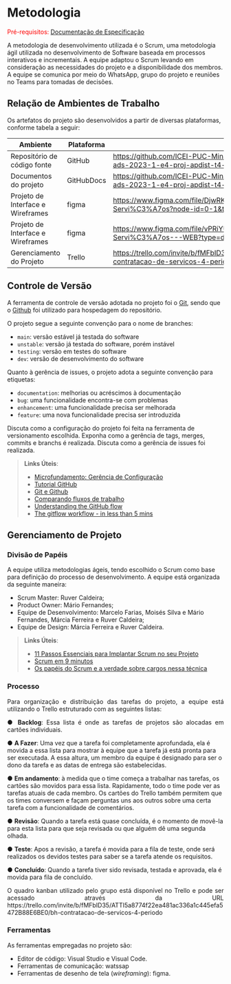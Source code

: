
# Metodologia

<span style="color:red">Pré-requisitos: <a href="2-Especificação do Projeto.md"> Documentação de Especificação</a></span>

A metodologia de desenvolvimento utilizada é o Scrum, uma metodologia ágil utilizada no desenvolvimento de Software baseada em processos interativos e incrementais. A equipe adaptou o Scrum levando em consideração as necessidades do projeto e a disponibilidade dos membros. A equipe se comunica por meio do WhatsApp, grupo do projeto e reuniões no Teams para tomadas de decisões.

## Relação de Ambientes de Trabalho

Os artefatos do projeto são desenvolvidos a partir de diversas plataformas, conforme tabela a seguir:


|Ambiente| Plataforma  |Link de Acesso |
|--------------------|------------------------------------|----------------------------------------|
|Repositório de código fonte |GitHub|https://github.com/ICEI-PUC-Minas-PMV-ADS/pmv-ads-2023-1-e4-proj-apdist-t4-pmv-ads-2023-1-e4-proj-apdist-t4-serv|
|Documentos do projeto |GitHubDocs|https://github.com/ICEI-PUC-Minas-PMV-ADS/pmv-ads-2023-1-e4-proj-apdist-t4-pmv-ads-2023-1-e4-proj-apdist-t4-serv|
|Projeto de Interface e Wireframes |figma|https://www.figma.com/file/DjwRKORYkt48l6M7zlk4Jc/Contrata%C3%A7%C3%A3o-Servi%C3%A7os?node-id=0-1&t=6wZljybC6DF3Rdhj-0|
|Projeto de Interface e Wireframes |figma|https://www.figma.com/file/vPRiYUwLoijBE9MzAW2c5T/Presta%C3%A7%C3%A3o-Servi%C3%A7os---WEB?type=design&node-id=0-1&t=ea15tYPunjVrDRbd-0
|Gerenciamento do Projeto |Trello|https://trello.com/invite/b/fMFbID35/ATTI5a8774f22ea481ac336a1c445efa5472B88E6BE0/bh-contratacao-de-servicos-4-periodo|

## Controle de Versão

A ferramenta de controle de versão adotada no projeto foi o
[Git](https://git-scm.com/), sendo que o [Github](https://github.com)
foi utilizado para hospedagem do repositório.

O projeto segue a seguinte convenção para o nome de branches:

- `main`: versão estável já testada do software
- `unstable`: versão já testada do software, porém instável
- `testing`: versão em testes do software
- `dev`: versão de desenvolvimento do software

Quanto à gerência de issues, o projeto adota a seguinte convenção para
etiquetas:

- `documentation`: melhorias ou acréscimos à documentação
- `bug`: uma funcionalidade encontra-se com problemas
- `enhancement`: uma funcionalidade precisa ser melhorada
- `feature`: uma nova funcionalidade precisa ser introduzida

Discuta como a configuração do projeto foi feita na ferramenta de versionamento escolhida. Exponha como a gerência de tags, merges, commits e branchs é realizada. Discuta como a gerência de issues foi realizada.

> **Links Úteis**:
> - [Microfundamento: Gerência de Configuração](https://pucminas.instructure.com/courses/87878/)
> - [Tutorial GitHub](https://guides.github.com/activities/hello-world/)
> - [Git e Github](https://www.youtube.com/playlist?list=PLHz_AreHm4dm7ZULPAmadvNhH6vk9oNZA)
>  - [Comparando fluxos de trabalho](https://www.atlassian.com/br/git/tutorials/comparing-workflows)
> - [Understanding the GitHub flow](https://guides.github.com/introduction/flow/)
> - [The gitflow workflow - in less than 5 mins](https://www.youtube.com/watch?v=1SXpE08hvGs)

## Gerenciamento de Projeto

### Divisão de Papéis

A equipe utiliza metodologias ágeis, tendo escolhido o Scrum como base para definição do processo de desenvolvimento. 
A equipe está organizada da seguinte maneira:
- Scrum Master: Ruver Caldeira;
- Product Owner: Mário Fernandes;
- Equipe de Desenvolvimento: Marcelo Farias, Moisés Silva e Mário Fernandes, Márcia Ferreira e Ruver Caldeira; 
- Equipe de Design: Márcia Ferreira e Ruver Caldeira.

> **Links Úteis**:
> - [11 Passos Essenciais para Implantar Scrum no seu Projeto](https://mindmaster.com.br/scrum-11-passos/)
> - [Scrum em 9 minutos](https://www.youtube.com/watch?v=XfvQWnRgxG0)
> - [Os papéis do Scrum e a verdade sobre cargos nessa técnica](https://www.atlassian.com/br/agile/scrum/roles)

### Processo

<p align="justify">Para organização e distribuição das tarefas do projeto, a equipe está utilizando o Trello estruturado com as seguintes listas:</p>

<p align="justify">
● <b>Backlog</b>: Essa lista é onde as tarefas de projetos são alocadas em cartões individuais. 

● <b>A Fazer</b>: Uma vez que a tarefa foi completamente aprofundada, ela é movida a essa lista para mostrar à equipe que a tarefa já está pronta para ser executada. A essa altura, um membro da equipe é designado para ser o dono da tarefa e as datas de entrega são estabelecidas.

● <b>Em andamento</b>: à medida que o time começa a trabalhar nas tarefas, os cartões são movidos para essa lista. Rapidamente, todo o time pode ver as tarefas atuais de cada membro. Os cartões do Trello também permitem que os times conversem e façam perguntas uns aos outros sobre uma certa tarefa com a funcionalidade de comentários. 

● <b>Revisão</b>:  Quando a tarefa está quase concluída, é o momento de movê-la para esta lista para que seja revisada ou que alguém dê uma segunda olhada. 

● <b>Teste</b>:  Apos a revisão, a tarefa é movida para a fila de teste, onde será realizados os devidos testes para saber se a tarefa atende os requisitos.

● <b>Concluído</b>: Quando a tarefa tiver sido revisada, testada e aprovada, ela é movida para fila de concluído.</p>


<p align="justify">O quadro kanban utilizado pelo grupo está disponível no Trello e pode ser acessado através da URL https://trello.com/invite/b/fMFbID35/ATTI5a8774f22ea481ac336a1c445efa5472B88E6BE0/bh-contratacao-de-servicos-4-periodo </p>

### Ferramentas

As ferramentas empregadas no projeto são:

- Editor de código: Visual Studio e Visual Code.
- Ferramentas de comunicação: watssap
- Ferramentas de desenho de tela (_wireframing_): figma.


